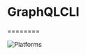# GraphQLCLI
========

![Platforms](https://img.shields.io/badge/platform-iOS%20%7C%20macOS%20%7C%20Linux-lightgrey.svg)
